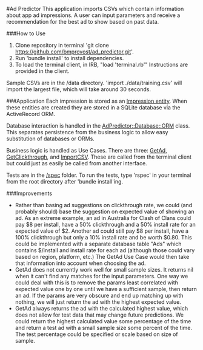 #Ad Predictor
This application imports CSVs which contain information about app ad impressions. A user can input parameters and receive a recommendation for the best ad to show based on past data.

###How to Use
1. Clone repository in terminal 'git clone https://github.com/bmprovost/ad_predictor.git'.
2. Run 'bundle install' to install dependencies.
3. To load the terminal client, in IRB, "load 'terminal.rb'" Instructions are provided in the client.

Sample CSVs are in the /data directory. 'import ./data/training.csv' will import the largest file, which will take around 30 seconds.

###Application
Each impression is stored as an [Impression entity](./lib/ad_predictor/entities/impression.rb). When these entities are created they are stored in a SQLite database via the ActiveRecord ORM.

Database interaction is handled in the [AdPredictor::Database::ORM](./lib/ad_predictor/database/orm.rb) class. This separates persistence from the business logic to allow easy substitution of databases or ORMs.

Business logic is handled as Use Cases. There are three: [GetAd](./lib/ad_predictor/use_cases/get_ad.rb), [GetClickthrough](./lib/ad_predictor/use_cases/get_clickthrough.rb), and [ImportCSV](./lib/ad_predictor/use_cases/import_csv.rb). These are called from the terminal client but could just as easily be called from another interface.

Tests are in the [/spec](./spec) folder. To run the tests, type 'rspec' in your terminal from the root directory after 'bundle install'ing.

###Improvements
* Rather than basing ad suggestions on clickthrough rate, we could (and probably should) base the suggestion on expected value of showing an ad. As an extreme example, an ad in Australia for Clash of Clans could pay $8 per install, have a 50% clickthrough and a 50% install rate for an expected value of $2. Another ad could still pay $8 per install, have a 100% clickthrough but only a 10% install rate and be worth $0.80. This could be implemented with a separate database table "Ads" which contains $/install and install rate for each ad (although those could vary based on region, platform, etc.) The GetAd Use Case would then take that information into account when choosing the ad.
* GetAd does not currently work well for small sample sizes. It returns nil when it can't find any matches for the input parameters. One way we could deal with this is to remove the params least correlated with expected value one by one until we have a sufficient sample, then return an ad. If the params are very obscure and end up matching up with nothing, we will just return the ad with the highest expected value.
* GetAd always returns the ad with the calculated highest value, which does not allow for test data that may change future predictions. We could return the highest calculated value some percentage of the time and return a test ad with a small sample size some percent of the time. The test percentage could be specified or scale based on size of sample.